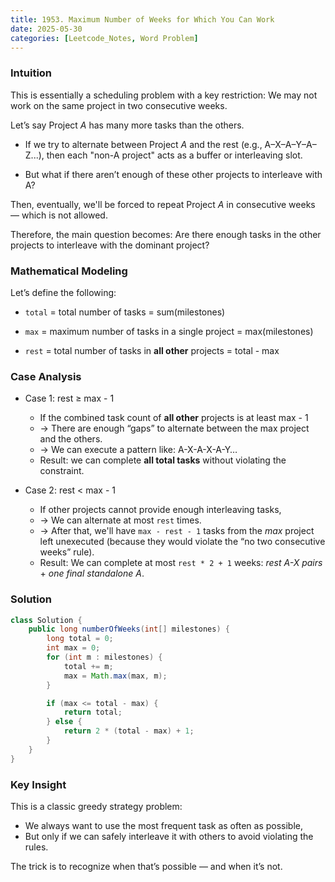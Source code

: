 ```yaml
---
title: 1953. Maximum Number of Weeks for Which You Can Work
date: 2025-05-30
categories: [Leetcode_Notes, Word Problem]
---
```


### Intuition
This is essentially a scheduling problem with a key restriction: We may not work on the same project in two consecutive weeks.

Let’s say Project *A* has many more tasks than the others.
- If we try to alternate between Project *A* and the rest (e.g., A–X–A–Y–A–Z...), then each "non-A project" acts as a buffer or interleaving slot.

- But what if there aren’t enough of these other projects to interleave with A?
  
Then, eventually, we'll be forced to repeat Project *A* in consecutive weeks — which is not allowed.

Therefore, the main question becomes: Are there enough tasks in the other projects to interleave with the dominant project?

### Mathematical Modeling
Let’s define the following:
- ```total``` = total number of tasks = sum(milestones)
- ```max``` = maximum number of tasks in a single project = max(milestones)

- ```rest``` = total number of tasks in **all other** projects = total - max

### Case Analysis
- Case 1: rest ≥ max - 1
    - If the combined task count of **all other** projects is at least max - 1
    - → There are enough “gaps” to alternate between the max project and the others.
    - → We can execute a pattern like: A-X-A-X-A-Y…
    - Result: we can complete **all total tasks** without violating the constraint.

- Case 2: rest < max - 1
    - If other projects cannot provide enough interleaving tasks,
    - → We can alternate at most ```rest``` times.
    - → After that, we'll have ```max - rest - 1``` tasks from the *max* project left unexecuted (because they would violate the “no two consecutive weeks” rule).
    - Result: We can complete at most ```rest * 2 + 1``` weeks:  *rest A-X pairs* + *one final standalone A*.

### Solution
```java
class Solution {
    public long numberOfWeeks(int[] milestones) {
        long total = 0;
        int max = 0; 
        for (int m : milestones) {
            total += m;
            max = Math.max(max, m);
        }

        if (max <= total - max) {
            return total;
        } else {
            return 2 * (total - max) + 1;
        }
    }
}
```

### Key Insight
This is a classic greedy strategy problem:
- We always want to use the most frequent task as often as possible,
- But only if we can safely interleave it with others to avoid violating the rules.

The trick is to recognize when that’s possible — and when it’s not.



